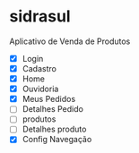 # sidrasul
Aplicativo de Venda de Produtos

- [x] Login
- [x] Cadastro
- [x] Home
- [x] Ouvidoria
- [x] Meus Pedidos
- [ ] Detalhes Pedido
- [ ] produtos
- [ ] Detalhes produto
- [x] Config Navegação
